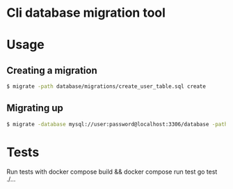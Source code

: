 # Cli database migration tool

# Usage

## Creating a migration
```bash
$ migrate -path database/migrations/create_user_table.sql create
```

## Migrating up
```bash
$ migrate -database mysql://user:password@localhost:3306/database -path database/migrations up
```

# Tests
Run tests with docker compose build && docker compose run test go test ./...

